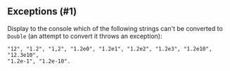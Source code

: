 ## Exceptions (#1)

Display to the console which of the following strings can't be converted to
`Double` (an attempt to convert it throws an exception):

```
"12", "1.2", "1,2", "1.2e0", "1.2e1", "1.2e2", "1.2e3", "1.2e10", "12.3e10",
"1.2e-1", "1.2e-10".
```